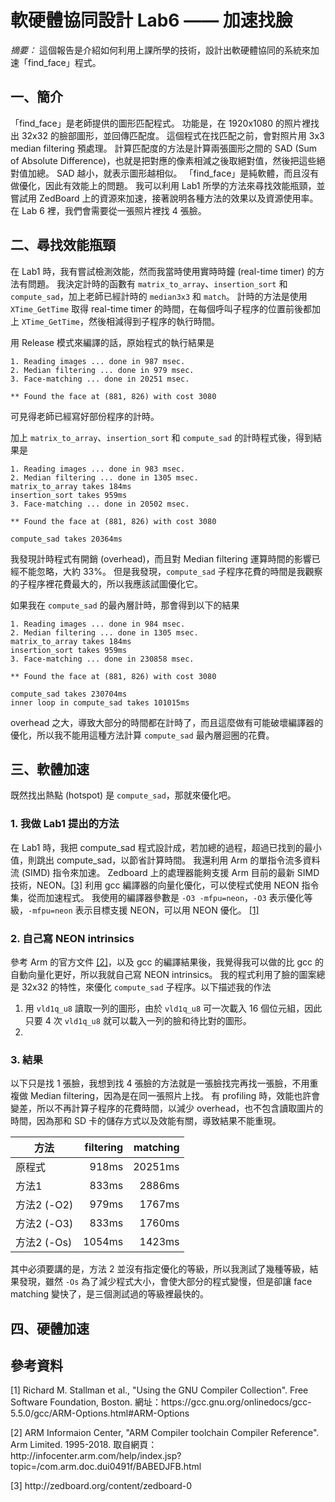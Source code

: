 # 軟硬體協同設計 Lab6 —— 加速找臉

*摘要：* 這個報告是介紹如何利用上課所學的技術，設計出軟硬體協同的系統來加速「find_face」程式。

## 一、簡介
「find_face」是老師提供的圖形匹配程式。
功能是，在 1920x1080 的照片裡找出 32x32 的臉部圖形，並回傳匹配度。
這個程式在找匹配之前，會對照片用 3x3 median filtering 預處理。
計算匹配度的方法是計算兩張圖形之間的 SAD (Sum of Absolute Difference)，也就是把對應的像素相減之後取絕對值，然後把這些絕對值加總。
SAD 越小，就表示圖形越相似。
「find_face」是純軟體，而且沒有做優化，因此有效能上的問題。
我可以利用 Lab1 所學的方法來尋找效能瓶頸，並嘗試用 ZedBoard 上的資源來加速，接著說明各種方法的效果以及資源使用率。
在 Lab 6 裡，我們會需要從一張照片裡找 4 張臉。

## 二、尋找效能瓶頸
在 Lab1 時，我有嘗試檢測效能，然而我當時使用實時時鐘 (real-time timer) 的方法有問題。
我決定計時的函數有 `matrix_to_array`、`insertion_sort` 和 `compute_sad`，加上老師已經計時的 `median3x3` 和 `match`。
計時的方法是使用 `XTime_GetTime` 取得 real-time timer 的時間，在每個呼叫子程序的位置前後都加上 `XTime_GetTime`，然後相減得到子程序的執行時間。

用 Release 模式來編譯的話，原始程式的執行結果是
```
1. Reading images ... done in 987 msec.
2. Median filtering ... done in 979 msec.
3. Face-matching ... done in 20251 msec.

** Found the face at (881, 826) with cost 3080
```
可見得老師已經寫好部份程序的計時。

加上 `matrix_to_array`、`insertion_sort` 和 `compute_sad` 的計時程式後，得到結果是
```
1. Reading images ... done in 983 msec.
2. Median filtering ... done in 1305 msec.
matrix_to_array takes 184ms
insertion_sort takes 959ms
3. Face-matching ... done in 20502 msec.

** Found the face at (881, 826) with cost 3080

compute_sad takes 20364ms
```
我發現計時程式有開銷 (overhead)，而且對 Median filtering 運算時間的影響已經不能忽略，大約 33%。
但是我發現，`compute_sad` 子程序花費的時間是我觀察的子程序裡花費最大的，所以我應該試圖優化它。

如果我在 `compute_sad` 的最內層計時，那會得到以下的結果
```
1. Reading images ... done in 984 msec.
2. Median filtering ... done in 1305 msec.
matrix_to_array takes 184ms
insertion_sort takes 959ms
3. Face-matching ... done in 230858 msec.

** Found the face at (881, 826) with cost 3080

compute_sad takes 230704ms
inner loop in compute_sad takes 101015ms
```
overhead 之大，導致大部分的時間都在計時了，而且這麼做有可能破壞編譯器的優化，所以我不能用這種方法計算 `compute_sad` 最內層迴圈的花費。

## 三、軟體加速
既然找出熱點 (hotspot) 是 `compute_sad`，那就來優化吧。

### 1. 我做 Lab1 提出的方法

在 Lab1 時，我把 compute_sad 程式設計成，若加總的過程，超過已找到的最小值，則跳出 compute_sad，以節省計算時間。
我還利用 Arm 的單指令流多資料流 (SIMD) 指令來加速。
Zedboard 上的處理器能夠支援 Arm 目前的最新 SIMD 技術，NEON。[\[3\]](#f3)
利用 gcc 編譯器的向量化優化，可以使程式使用 NEON 指令集，從而加速程式。
我使用的編譯器參數是 `-O3 -mfpu=neon`，`-O3` 表示優化等級，`-mfpu=neon` 表示目標支援 NEON，可以用 NEON 優化。
[\[1\]](#f1)

### 2. 自己寫 NEON intrinsics

參考 Arm 的官方文件 [\[2\]](#f2)，以及 gcc 的編譯結果後，我覺得我可以做的比 gcc 的自動向量化更好，所以我就自己寫 NEON intrinsics。
我的程式利用了臉的圖案總是 32x32 的特性，來優化 `compute_sad` 子程序。以下描述我的作法
1. 用 `vld1q_u8` 讀取一列的圖形，由於 `vld1q_u8` 可一次載入 16 個位元組，因此只要 4 次 `vld1q_u8` 就可以載入一列的臉和待比對的圖形。
2. 
 
### 3. 結果
以下只是找 1 張臉，我想到找 4 張臉的方法就是一張臉找完再找一張臉，不用重複做 Median filtering，因為是在同一張照片上找。
有 profiling 時，效能也許會變差，所以不再計算子程序的花費時間，以減少 overhead，也不包含讀取圖片的時間，因為那和 SD 卡的儲存方式以及效能有關，導致結果不能重現。

| 方法        | filtering | matching |
| ----------- | ---------:| --------:|
| 原程式      |     918ms |  20251ms |
| 方法1       |     833ms |   2886ms |
| 方法2 (-O2) |     979ms |   1767ms |
| 方法2 (-O3) |     833ms |   1760ms |
| 方法2 (-Os) |    1054ms |   1423ms |

其中必須要講的是，方法 2 並沒有指定優化的等級，所以我測試了幾種等級，結果發現，雖然 `-Os` 為了減少程式大小，會使大部分的程式變慢，但是卻讓 face matching 變快了，是三個測試過的等級裡最快的。
## 四、硬體加速

## 參考資料
<p id='f1'>
[1] Richard M. Stallman et al., "Using the GNU Compiler Collection".
 Free Software Foundation, Boston.
網址：https://gcc.gnu.org/onlinedocs/gcc-5.5.0/gcc/ARM-Options.html#ARM-Options
</p>
<p id='f2'>
[2] ARM Informaion Center, "ARM Compiler toolchain Compiler Reference".
Arm Limited. 1995-2018.
取自網頁：http://infocenter.arm.com/help/index.jsp?topic=/com.arm.doc.dui0491f/BABEDJFB.html
</p>
<p id='f3'>
[3]
http://zedboard.org/content/zedboard-0
</p>
